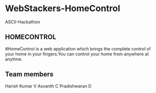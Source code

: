 # WebStackers-HomeControl
ASCII-Hackathon


## HOMECONTROL

#HomeControl is a web application which brings the complete control of your home in your fingers.You can control your home from anywhere at anytime.

## Team members

Harish Kumar V
Asvanth C
Pradishwaran D
